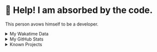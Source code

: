 # 🥺 Help! I am absorbed by the code. 

This person avows himself to be a developer.

<details>

<summary>My Wakatime Data</summary>

<!--START_SECTION:waka-->
![Lines of code](https://img.shields.io/badge/From%20Hello%20World%20I%27ve%20Written-8.8%20million%20lines%20of%20code-blue)

**🐱 My GitHub Data** 

> 📦 703.1 kB Used in GitHub's Storage 
 > 
> 🏆 1,496 Contributions in the Year 2023
 > 
> 🚫 Not Opted to Hire
 > 
> 📜 86 Public Repositories 
 > 
> 🔑 20 Private Repositories 
 > 
**I'm an Early 🐤** 

```text
🌞 Morning                1734 commits        ██████░░░░░░░░░░░░░░░░░░░   24.94 % 
🌆 Daytime                2840 commits        ██████████░░░░░░░░░░░░░░░   40.84 % 
🌃 Evening                2310 commits        ████████░░░░░░░░░░░░░░░░░   33.22 % 
🌙 Night                  70 commits          ░░░░░░░░░░░░░░░░░░░░░░░░░   01.01 % 
```
📅 **I'm Most Productive on Wednesday** 

```text
Monday                   807 commits         ███░░░░░░░░░░░░░░░░░░░░░░   11.60 % 
Tuesday                  1172 commits        ████░░░░░░░░░░░░░░░░░░░░░   16.85 % 
Wednesday                1222 commits        ████░░░░░░░░░░░░░░░░░░░░░   17.57 % 
Thursday                 969 commits         ███░░░░░░░░░░░░░░░░░░░░░░   13.93 % 
Friday                   1042 commits        ████░░░░░░░░░░░░░░░░░░░░░   14.98 % 
Saturday                 932 commits         ███░░░░░░░░░░░░░░░░░░░░░░   13.40 % 
Sunday                   810 commits         ███░░░░░░░░░░░░░░░░░░░░░░   11.65 % 
```


**I Mostly Code in Go** 

```text
Go                       32 repos            █████████░░░░░░░░░░░░░░░░   34.41 % 
Python                   20 repos            █████░░░░░░░░░░░░░░░░░░░░   21.51 % 
HTML                     5 repos             █░░░░░░░░░░░░░░░░░░░░░░░░   05.38 % 
Rust                     2 repos             █░░░░░░░░░░░░░░░░░░░░░░░░   02.15 % 
TypeScript               1 repo              ░░░░░░░░░░░░░░░░░░░░░░░░░   01.08 % 
```




 Last Updated on 13/11/2023 01:15:45 UTC
<!--END_SECTION:waka-->

</details>

<details>
 
 <summary>My GitHub Stats</summary>

[![CDFMLR's github stats](https://github-readme-stats.vercel.app/api?username=cdfmlr&count_private=true&show_icons=true)](https://github.com/anuraghazra/github-readme-stats)
 
</details>

<details>

<summary>Known Projects</summary>

[![Star History Chart](https://api.star-history.com/svg?repos=cdfmlr/pyflowchart,cdfmlr/muvtuber,cdfmlr/crud,cdfmlr/murecom-verse-1,cdfmlr/murecom-intro&type=Date)](https://star-history.com/#cdfmlr/pyflowchart&cdfmlr/muvtuber&cdfmlr/crud&cdfmlr/murecom-verse-1&cdfmlr/murecom-intro&Date)

 </details>
